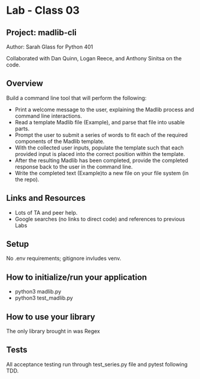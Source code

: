 # Lab - Class 03
## Project: madlib-cli

Author: Sarah Glass for Python 401

Collaborated with Dan Quinn, Logan Reece, and Anthony Sinitsa on the code.

## Overview

Build a command line tool that will perform the following:

* Print a welcome message to the user, explaining the Madlib process and command line interactions.
* Read a template Madlib file (Example), and parse that file into usable parts.
* Prompt the user to submit a series of words to fit each of the required components of the Madlib template.
* With the collected user inputs, populate the template such that each provided input is placed into the correct position within the template.
* After the resulting Madlib has been completed, provide the completed response back to the user in the command line.
* Write the completed text (Example)to a new file on your file system (in the repo).

## Links and Resources

* Lots of TA and peer help.
* Google searches (no links to direct code) and references to previous Labs

## Setup
No .env requirements; gitignore invludes venv.

## How to initialize/run your application

* python3 madlib.py
* python3 test_madlib.py

## How to use your library
The only library brought in was Regex

## Tests
All acceptance testing run through test_series.py file and pytest following TDD.